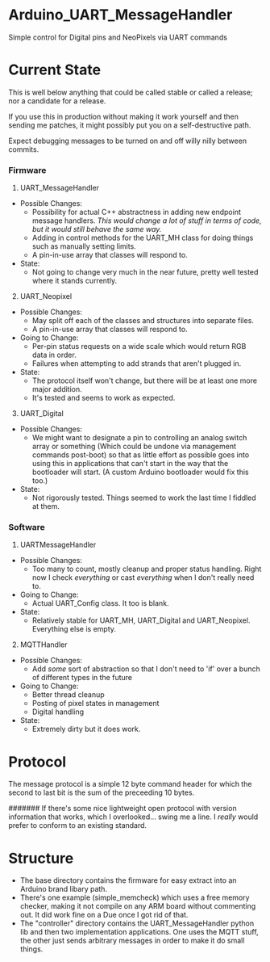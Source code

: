 ﻿# Arduino_UART_MessageHandler
Simple control for Digital pins and NeoPixels via UART commands

# Current State
This is well below anything that could be called stable or called a release; nor a candidate for a release.

If you use this in production without making it work yourself and then sending me patches, it might possibly put you on a self-destructive path.

Expect debugging messages to be turned on and off willy nilly between commits.

### Firmware
1. UART_MessageHandler
  - Possible Changes:
    * Possibility for actual C++ abstractness in adding new endpoint message handlers. *This would change a lot of stuff in terms of code, but it would still behave the same way.*
    * Adding in control methods for the UART_MH class for doing things such as manually setting limits.
    * A pin-in-use array that classes will respond to.
  - State:
    * Not going to change very much in the near future, pretty well tested where it stands currently.

2. UART_Neopixel
  - Possible Changes:
    * May split off each of the classes and structures into separate files.
    * A pin-in-use array that classes will respond to.
  - Going to Change:
    * Per-pin status requests on a wide scale which would return RGB data in order.
    * Failures when attempting to add strands that aren't plugged in.
  - State:
    * The protocol itself won't change, but there will be at least one more major addition.
    * It's tested and seems to work as expected.

3. UART_Digital
  - Possible Changes:
    * We might want to designate a pin to controlling an analog switch array or something (Which could be undone via management commands post-boot) so that as little effort as possible goes into using this in applications that can't start in the way that the bootloader will start. (A custom Arduino bootloader would fix this too.)
  - State:
    * Not rigorously tested.  Things seemed to work the last time I fiddled at them.

### Software
1. UARTMessageHandler
  - Possible Changes:
    * Too many to count, mostly cleanup and proper status handling.  Right now I check *everything* or cast *everything* when I don't really need to.
  - Going to Change:
    * Actual UART_Config class.  It too is blank.
  - State:
    * Relatively stable for UART_MH, UART_Digital and UART_Neopixel.  Everything else is empty.

2. MQTTHandler
  - Possible Changes:
    * Add *some* sort of abstraction so that I don't need to 'if' over a bunch of different types in the future
  - Going to Change:
    * Better thread cleanup
    * Posting of pixel states in management
    * Digital handling
  - State:
    * Extremely dirty but it does work.

# Protocol
The message protocol is a simple 12 byte command header for which the second to last bit is the sum of the preceeding 10 bytes.

####### If there's some nice lightweight open protocol with version information that works, which I overlooked... swing me a line.  I *really* would prefer to conform to an existing standard.

# Structure

- The base directory contains the firmware for easy extract into an Arduino brand libary path.
- There's one example (simple_memcheck) which uses a free memory checker, making it not compile on any ARM board without commenting out.  It did work fine on a Due once I got rid of that.
- The "controller" directory contains the UART_MessageHandler python lib and then two implementation applications.  One uses the MQTT stuff, the other just sends arbitrary messages in order to make it do small things.
